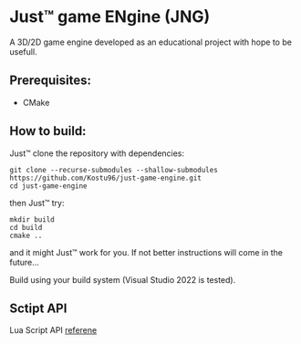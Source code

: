 # Just™ game ENgine (JNG)
A 3D/2D game engine developed as an educational project with hope to be usefull.

## Prerequisites:
- CMake

## How to build:
Just™ clone the repository with dependencies:
```
git clone --recurse-submodules --shallow-submodules https://github.com/Kostu96/just-game-engine.git
cd just-game-engine
```
then Just™ try:
```
mkdir build
cd build
cmake ..
```
and it might Just™ work for you.
If not better instructions will come in the future...

Build using your build system (Visual Studio 2022 is tested).

## Sctipt API
Lua Script API [referene](docs/LuaScriptAPI/LuaScriptAPI.md)
